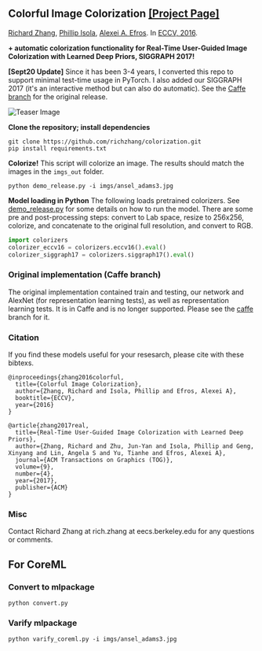 <!--<h3><b>Colorful Image Colorization</b></h3>-->
## <b>Colorful Image Colorization</b> [[Project Page]](http://richzhang.github.io/colorization/) <br>
[Richard Zhang](https://richzhang.github.io/), [Phillip Isola](http://web.mit.edu/phillipi/), [Alexei A. Efros](http://www.eecs.berkeley.edu/~efros/). In [ECCV, 2016](http://arxiv.org/pdf/1603.08511.pdf).

**+ automatic colorization functionality for Real-Time User-Guided Image Colorization with Learned Deep Priors, SIGGRAPH 2017!**

**[Sept20 Update]** Since it has been 3-4 years, I converted this repo to support minimal test-time usage in PyTorch. I also added our SIGGRAPH 2017 (it's an interactive method but can also do automatic). See the [Caffe branch](https://github.com/richzhang/colorization/tree/caffe) for the original release.

![Teaser Image](http://richzhang.github.io/colorization/resources/images/teaser4.jpg)

**Clone the repository; install dependencies**

```
git clone https://github.com/richzhang/colorization.git
pip install requirements.txt
```

**Colorize!** This script will colorize an image. The results should match the images in the `imgs_out` folder.

```
python demo_release.py -i imgs/ansel_adams3.jpg
```

**Model loading in Python** The following loads pretrained colorizers. See [demo_release.py](demo_release.py) for some details on how to run the model. There are some pre and post-processing steps: convert to Lab space, resize to 256x256, colorize, and concatenate to the original full resolution, and convert to RGB.

```python
import colorizers
colorizer_eccv16 = colorizers.eccv16().eval()
colorizer_siggraph17 = colorizers.siggraph17().eval()
```

### Original implementation (Caffe branch)

The original implementation contained train and testing, our network and AlexNet (for representation learning tests), as well as representation learning tests. It is in Caffe and is no longer supported. Please see the [caffe](https://github.com/richzhang/colorization/tree/caffe) branch for it.

### Citation ###

If you find these models useful for your resesarch, please cite with these bibtexs.

```
@inproceedings{zhang2016colorful,
  title={Colorful Image Colorization},
  author={Zhang, Richard and Isola, Phillip and Efros, Alexei A},
  booktitle={ECCV},
  year={2016}
}

@article{zhang2017real,
  title={Real-Time User-Guided Image Colorization with Learned Deep Priors},
  author={Zhang, Richard and Zhu, Jun-Yan and Isola, Phillip and Geng, Xinyang and Lin, Angela S and Yu, Tianhe and Efros, Alexei A},
  journal={ACM Transactions on Graphics (TOG)},
  volume={9},
  number={4},
  year={2017},
  publisher={ACM}
}
```

### Misc ###
Contact Richard Zhang at rich.zhang at eecs.berkeley.edu for any questions or comments.

## For CoreML 

### Convert to mlpackage

```
python convert.py
```

### Varify mlpackage

```
python varify_coreml.py -i imgs/ansel_adams3.jpg
```

